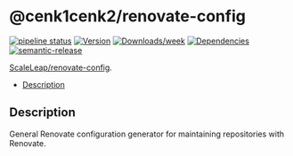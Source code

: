# @cenk1cenk2/renovate-config

[![pipeline status](https://gitlab.kilic.dev/renovate/renovate-config/badges/main/pipeline.svg)](https://gitlab.kilic.dev/renovate/renovate-config/-/commits/main) [![Version](https://img.shields.io/npm/v/@cenk1cenk2/renovate-config.svg)](https://npmjs.org/package/@cenk1cenk2/renovate-config) [![Downloads/week](https://img.shields.io/npm/dw/@cenk1cenk2/renovate-config.svg)](https://npmjs.org/package/@cenk1cenk2/renovate-config) [![Dependencies](https://img.shields.io/librariesio/release/npm/@cenk1cenk2/renovate-config)](https://npmjs.org/package/@cenk1cenk2/renovate-config) [![semantic-release](https://img.shields.io/badge/%20%20%F0%9F%93%A6%F0%9F%9A%80-semantic--release-e10079.svg)](https://github.com/semantic-release/semantic-release)

[ScaleLeap/renovate-config](https://github.com/ScaleLeap/renovate-config).

<!-- toc -->

- [Description](#description)

<!-- tocstop -->

## Description

General Renovate configuration generator for maintaining repositories with Renovate.
